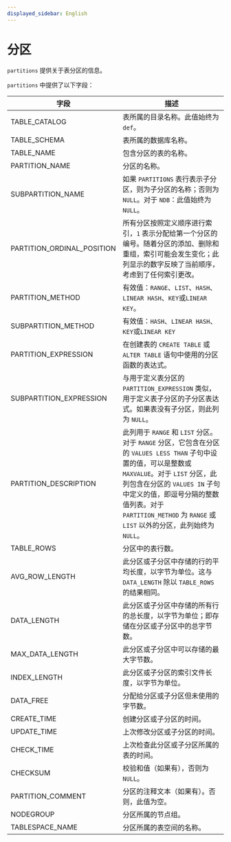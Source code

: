 ```yaml
---
displayed_sidebar: English
---
```


# 分区

`partitions` 提供关于表分区的信息。

`partitions` 中提供了以下字段：

| **字段**                  | **描述**                                              |
| -------------------------- | ------------------------------------------------------------ |
| TABLE_CATALOG              | 表所属的目录名称。此值始终为 `def`。 |
| TABLE_SCHEMA               | 表所属的数据库名称。         |
| TABLE_NAME                 | 包含分区的表的名称。              |
| PARTITION_NAME             | 分区的名称。                                   |
| SUBPARTITION_NAME          | 如果 `PARTITIONS` 表行表示子分区，则为子分区的名称；否则为 `NULL`。对于 `NDB`：此值始终为 `NULL`。 |
| PARTITION_ORDINAL_POSITION | 所有分区按照定义顺序进行索引，`1` 表示分配给第一个分区的编号。随着分区的添加、删除和重组，索引可能会发生变化；此列显示的数字反映了当前顺序，考虑到了任何索引更改。 |
| PARTITION_METHOD           | 有效值：`RANGE`、`LIST`、`HASH`、`LINEAR HASH`、`KEY`或`LINEAR KEY`。 |
| SUBPARTITION_METHOD        | 有效值：`HASH`、`LINEAR HASH`、`KEY`或`LINEAR KEY`  |
| PARTITION_EXPRESSION       | 在创建表的 `CREATE TABLE` 或 `ALTER TABLE` 语句中使用的分区函数的表达式。|
| SUBPARTITION_EXPRESSION    | 与用于定义表分区的 `PARTITION_EXPRESSION` 类似，用于定义表子分区的子分区表达式。如果表没有子分区，则此列为 `NULL`。 |
| PARTITION_DESCRIPTION      | 此列用于 `RANGE` 和 `LIST` 分区。对于 `RANGE` 分区，它包含在分区的 `VALUES LESS THAN` 子句中设置的值，可以是整数或 `MAXVALUE`。对于 `LIST` 分区，此列包含在分区的 `VALUES IN` 子句中定义的值，即逗号分隔的整数值列表。对于 `PARTITION_METHOD` 为 `RANGE` 或 `LIST` 以外的分区，此列始终为 `NULL`。 |
| TABLE_ROWS                 | 分区中的表行数。                   |
| AVG_ROW_LENGTH             | 此分区或子分区中存储的行的平均长度，以字节为单位。这与 `DATA_LENGTH` 除以 `TABLE_ROWS` 的结果相同。 |
| DATA_LENGTH                | 此分区或子分区中存储的所有行的总长度，以字节为单位；即存储在分区或子分区中的总字节数。 |
| MAX_DATA_LENGTH            | 此分区或子分区中可以存储的最大字节数。 |
| INDEX_LENGTH               | 此分区或子分区的索引文件长度，以字节为单位。 |
| DATA_FREE                  | 分配给分区或子分区但未使用的字节数。 |
| CREATE_TIME                | 创建分区或子分区的时间。     |
| UPDATE_TIME                | 上次修改分区或子分区的时间。 |
| CHECK_TIME                 | 上次检查此分区或子分区所属的表的时间。 |
| CHECKSUM                   | 校验和值（如果有），否则为 `NULL`。               |
| PARTITION_COMMENT          | 分区的注释文本（如果有）。否则，此值为空。 |
| NODEGROUP                  | 分区所属的节点组。        |
| TABLESPACE_NAME            | 分区所属的表空间的名称。   |
